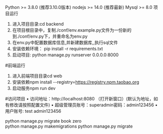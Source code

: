 
Python >= 3.8.0 (推荐3.10.0版本) nodejs >= 14.0 (推荐最新) Mysql >= 8.0
项目运行
1.	进入项目目录:cd backend
2.	在项目根目录中，复制./conf/env.example.py文件为一份新的到./conf/env.py下，并重命名为env.py
3.	在env.py中配置数据库信息,并新建数据库,,执行sql文件
4.	安装依赖环境： pip install -r requirements.txt
5.	启动项目: python manage.py runserver 0.0.0.0:8000


#前端运行
1.	进入前端项目目录cd web
2.	安装依赖npm install --registry=https://registry.npm.taobao.org
3.	启动服务npm run dev

#访问项目
•	访问地址：http://localhost:8080 （打开新窗口）(默认为地址，如有修改请按照配置文件)
•	超级管理员账号：superadmin密码：admin123456
•	用户账号: test admin123456

python manage.py migrate book zero   
python manage.py makemigrations
python manage.py migrate
